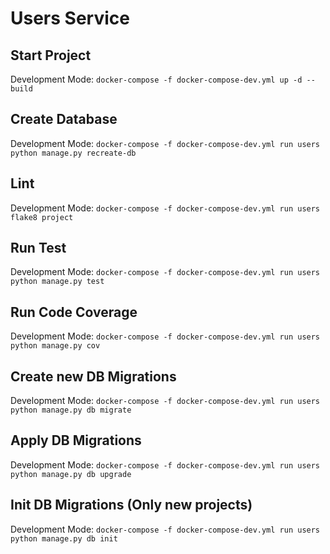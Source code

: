 # Users Service

## Start Project
Development Mode: `docker-compose -f docker-compose-dev.yml up -d --build`

## Create Database
Development Mode: `docker-compose -f docker-compose-dev.yml run users python manage.py recreate-db`

## Lint
Development Mode: `docker-compose -f docker-compose-dev.yml run users flake8 project`

## Run Test
Development Mode: `docker-compose -f docker-compose-dev.yml run users python manage.py test`

## Run Code Coverage
Development Mode: `docker-compose -f docker-compose-dev.yml run users python manage.py cov`

## Create new DB Migrations
Development Mode: `docker-compose -f docker-compose-dev.yml run users python manage.py db migrate `

## Apply DB Migrations
Development Mode: `docker-compose -f docker-compose-dev.yml run users python manage.py db upgrade `

## Init DB Migrations (Only new projects)
Development Mode: `docker-compose -f docker-compose-dev.yml run users python manage.py db init `

